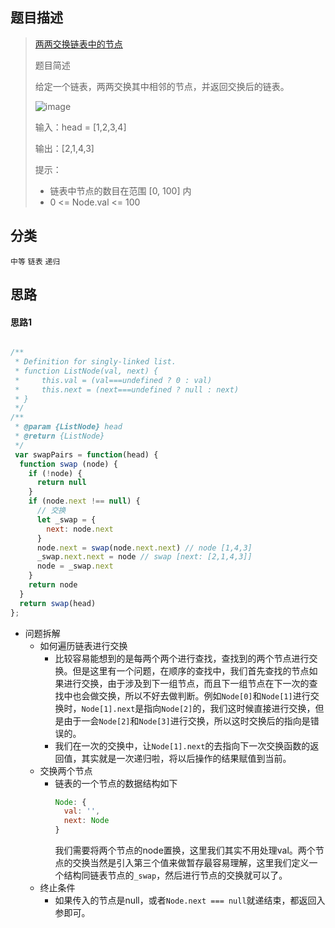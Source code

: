 ## 题目描述

> [两两交换链表中的节点](https://leetcode-cn.com/problems/swap-nodes-in-pairs/)
>
>题目简述
>
>给定一个链表，两两交换其中相邻的节点，并返回交换后的链表。
>
>![image](https://user-images.githubusercontent.com/22999072/129555093-ff9d27f7-ef35-4c2f-b743-cafb57f5f4d5.png)
>
>输入：head = [1,2,3,4]
>
>输出：[2,1,4,3]
>
>提示：
> - 链表中节点的数目在范围 [0, 100] 内
> - 0 <= Node.val <= 100
## 分类
`中等` `链表` `递归`

## 思路
#### 思路1
```javascript

/**
 * Definition for singly-linked list.
 * function ListNode(val, next) {
 *     this.val = (val===undefined ? 0 : val)
 *     this.next = (next===undefined ? null : next)
 * }
 */
/**
 * @param {ListNode} head
 * @return {ListNode}
 */
 var swapPairs = function(head) {
  function swap (node) {
    if (!node) {
      return null
    }
    if (node.next !== null) {
      // 交换
      let _swap = {
        next: node.next
      }
      node.next = swap(node.next.next) // node [1,4,3]
      _swap.next.next = node // swap [next: [2,1,4,3]]
      node = _swap.next
    }
    return node
  }
  return swap(head)
};
```
- 问题拆解
  - 如何遍历链表进行交换
    - 比较容易能想到的是每两个两个进行查找，查找到的两个节点进行交换。但是这里有一个问题，在顺序的查找中，我们首先查找的节点如果进行交换，由于涉及到下一组节点，而且下一组节点在下一次的查找中也会做交换，所以不好去做判断。例如`Node[0]`和`Node[1]`进行交换时，`Node[1].next`是指向`Node[2]`的，我们这时候直接进行交换，但是由于一会`Node[2]`和`Node[3]`进行交换，所以这时交换后的指向是错误的。
    - 我们在一次的交换中，让`Node[1].next`的去指向下一次交换函数的返回值，其实就是一次递归啦，将以后操作的结果赋值到当前。
  - 交换两个节点
    - 链表的一个节点的数据结构如下
      ```javascript
      Node: {
        val: '',
        next: Node
      }
      ```
      我们需要将两个节点的node置换，这里我们其实不用处理val。两个节点的交换当然是引入第三个值来做暂存最容易理解，这里我们定义一个结构同链表节点的`_swap`，然后进行节点的交换就可以了。
  - 终止条件
    - 如果传入的节点是null，或者`Node.next === null`就递结束，都返回入参即可。
